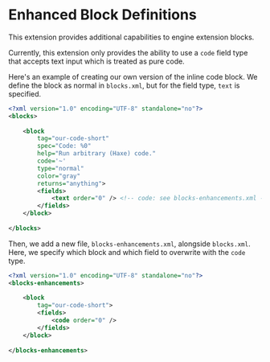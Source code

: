 # Enhanced Block Definitions

This extension provides additional capabilities to engine extension blocks.

Currently, this extension only provides the ability to use a `code` field type that accepts text input which is treated as pure code.

Here's an example of creating our own version of the inline code block. We define the block as normal in `blocks.xml`, but for the field type, `text` is specified.

```xml
<?xml version="1.0" encoding="UTF-8" standalone="no"?>
<blocks>
	
	<block
		tag="our-code-short"
		spec="Code: %0"
		help="Run arbitrary (Haxe) code."
		code='~'
		type="normal"
		color="gray"
		returns="anything">
		<fields>
			<text order="0" /> <!-- code: see blocks-enhancements.xml -->
		</fields>
	</block>
	
</blocks>
```

Then, we add a new file, `blocks-enhancements.xml`, alongside `blocks.xml`. Here, we specify which block and which field to overwrite with the `code` type.

```xml
<?xml version="1.0" encoding="UTF-8" standalone="no"?>
<blocks-enhancements>
	
	<block
		tag="our-code-short">
		<fields>
			<code order="0" />
		</fields>
	</block>
	
</blocks-enhancements>
```